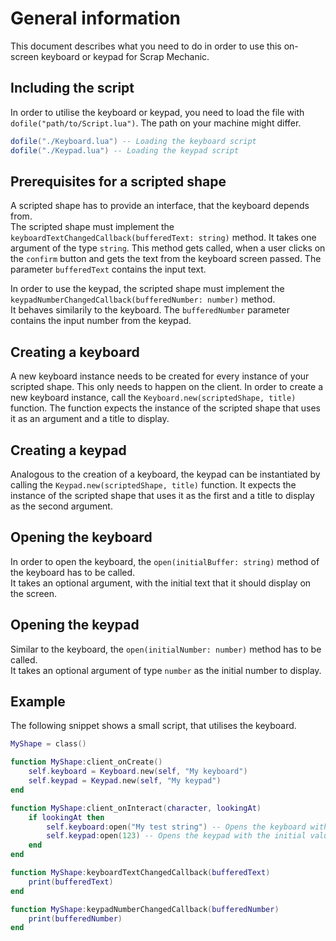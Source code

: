 # General information
This document describes what you need to do in order to use this on-screen keyboard or keypad for Scrap Mechanic.

## Including the script
In order to utilise the keyboard or keypad, you need to load the file with `dofile("path/to/Script.lua")`. The path on your machine might differ.
```lua
dofile("./Keyboard.lua") -- Loading the keyboard script
dofile("./Keypad.lua") -- Loading the keypad script
```

## Prerequisites for a scripted shape
A scripted shape has to provide an interface, that the keyboard depends from.  
The scripted shape must implement the `keyboardTextChangedCallback(bufferedText: string)` method.
It takes one argument of the type `string`. This method gets called, when a user clicks on the `confirm` button and gets the text from the keyboard screen passed.
The parameter `bufferedText` contains the input text.

In order to use the keypad, the scripted shape must implement the `keypadNumberChangedCallback(bufferedNumber: number)` method.  
It behaves similarily to the keyboard. The `bufferedNumber` parameter contains the input number from the keypad.

## Creating a keyboard
A new keyboard instance needs to be created for every instance of your scripted shape.
This only needs to happen on the client. In order to create a new keyboard instance, call the `Keyboard.new(scriptedShape, title)` function.
The function expects the instance of the scripted shape that uses it as an argument and a title to display.

## Creating a keypad
Analogous to the creation of a keyboard, the keypad can be instantiated by calling the `Keypad.new(scriptedShape, title)` function.
It expects the instance of the scripted shape that uses it as the first and a title to display as the second argument.

## Opening the keyboard
In order to open the keyboard, the `open(initialBuffer: string)` method of the keyboard has to be called.  
It takes an optional argument, with the initial text that it should display on the screen.

## Opening the keypad
Similar to the keyboard, the `open(initialNumber: number)` method has to be called.  
It takes an optional argument of type `number` as the initial number to display.

## Example
The following snippet shows a small script, that utilises the keyboard.

```lua
MyShape = class()

function MyShape:client_onCreate()
    self.keyboard = Keyboard.new(self, "My keyboard")
    self.keypad = Keypad.new(self, "My keypad")
end

function MyShape:client_onInteract(character, lookingAt)
    if lookingAt then
        self.keyboard:open("My test string") -- Opens the keyboard with the inital text "My test string"
        self.keypad:open(123) -- Opens the keypad with the initial value 123
    end
end

function MyShape:keyboardTextChangedCallback(bufferedText)
    print(bufferedText)
end

function MyShape:keypadNumberChangedCallback(bufferedNumber)
    print(bufferedNumber)
end
```
